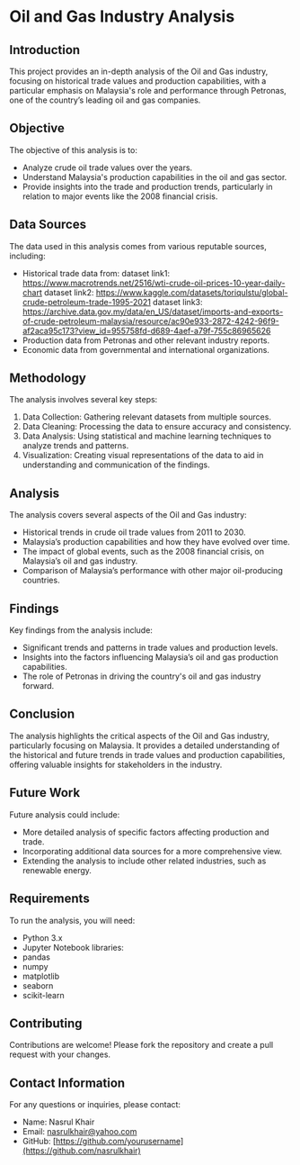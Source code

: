 # Oil and Gas Industry Analysis

## Introduction
This project provides an in-depth analysis of the Oil and Gas industry, focusing on historical trade values and production capabilities, with a particular emphasis on Malaysia's role and performance through Petronas, one of the country’s leading oil and gas companies.

## Objective
The objective of this analysis is to:
- Analyze crude oil trade values over the years.
- Understand Malaysia's production capabilities in the oil and gas sector.
- Provide insights into the trade and production trends, particularly in relation to major events like the 2008 financial crisis.

## Data Sources
The data used in this analysis comes from various reputable sources, including:
- Historical trade data from:
  dataset link1: https://www.macrotrends.net/2516/wti-crude-oil-prices-10-year-daily-chart
  dataset link2: https://www.kaggle.com/datasets/toriqulstu/global-crude-petroleum-trade-1995-2021
  dataset link3: https://archive.data.gov.my/data/en_US/dataset/imports-and-exports-of-crude-petroleum-malaysia/resource/ac90e933-2872-4242-96f9-af2aca95c173?view_id=955758fd-d689-4aef-a79f-755c86965626
- Production data from Petronas and other relevant industry reports.
- Economic data from governmental and international organizations.

## Methodology
The analysis involves several key steps:
1. Data Collection: Gathering relevant datasets from multiple sources.
2. Data Cleaning: Processing the data to ensure accuracy and consistency.
3. Data Analysis: Using statistical and machine learning techniques to analyze trends and patterns.
4. Visualization: Creating visual representations of the data to aid in understanding and communication of the findings.

## Analysis
The analysis covers several aspects of the Oil and Gas industry:
- Historical trends in crude oil trade values from 2011 to 2030.
- Malaysia’s production capabilities and how they have evolved over time.
- The impact of global events, such as the 2008 financial crisis, on Malaysia’s oil and gas industry.
- Comparison of Malaysia’s performance with other major oil-producing countries.

## Findings
Key findings from the analysis include:
- Significant trends and patterns in trade values and production levels.
- Insights into the factors influencing Malaysia’s oil and gas production capabilities.
- The role of Petronas in driving the country's oil and gas industry forward.

## Conclusion
The analysis highlights the critical aspects of the Oil and Gas industry, particularly focusing on Malaysia. It provides a detailed understanding of the historical and future trends in trade values and production capabilities, offering valuable insights for stakeholders in the industry.

## Future Work
Future analysis could include:
- More detailed analysis of specific factors affecting production and trade.
- Incorporating additional data sources for a more comprehensive view.
- Extending the analysis to include other related industries, such as renewable energy.

## Requirements
To run the analysis, you will need:
- Python 3.x
- Jupyter Notebook
libraries:
- pandas
- numpy
- matplotlib
- seaborn
- scikit-learn

## Contributing
Contributions are welcome! Please fork the repository and create a pull request with your changes.

## Contact Information
For any questions or inquiries, please contact:
- Name: Nasrul Khair
- Email: nasrulkhair@yahoo.com
- GitHub: [https://github.com/yourusername](https://github.com/nasrulkhair)

